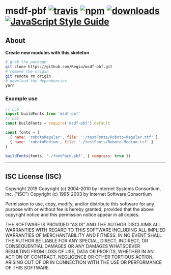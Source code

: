# msdf-pbf [![travis][travis-image]][travis-url] [![npm][npm-image]][npm-url] [![downloads][downloads-image]][downloads-url] [![JavaScript Style Guide](https://img.shields.io/badge/code_style-standard-brightgreen.svg)](https://standardjs.com)

[travis-image]: https://travis-ci.org/regia-corporation/msdf-pbf.svg?branch=master
[travis-url]: https://travis-ci.org/regia-corporation/msdf-pbf
[npm-image]: https://img.shields.io/npm/v/msdf-pbf.svg
[npm-url]: https://npmjs.org/package/msdf-pbf
[downloads-image]: https://img.shields.io/npm/dm/msdf-pbf.svg
[downloads-url]: https://www.npmjs.com/package/msdf-pbf

## About

**Create new modules with this skeleton**

```sh
# grab the package
git clone https://github.com/Regia/msdf-pbf.git
# remove the origin
git remote rm origin
# download the dependencies
yarn
```


### Example use
```js
// ES6
import buildFonts from 'msdf-pbf'
// ES5
const buildFonts = require('msdf-pbf').default

const fonts = [
  { name: 'robotoRegular', file: './testFonts/Roboto-Regular.ttf' },
  { name: 'robotoMedium', file: './testFonts/Roboto-Medium.ttf' }
]

buildFonts(fonts, './fontPack.pbf', { compress: true })

```

---

## ISC License (ISC)

Copyright 2019 <Regia>
Copyright (c) 2004-2010 by Internet Systems Consortium, Inc. ("ISC")
Copyright (c) 1995-2003 by Internet Software Consortium

Permission to use, copy, modify, and/or distribute this software for any purpose with or without fee is hereby granted, provided that the above copyright notice and this permission notice appear in all copies.

THE SOFTWARE IS PROVIDED "AS IS" AND THE AUTHOR DISCLAIMS ALL WARRANTIES WITH REGARD TO THIS SOFTWARE INCLUDING ALL IMPLIED WARRANTIES OF MERCHANTABILITY AND FITNESS. IN NO EVENT SHALL THE AUTHOR BE LIABLE FOR ANY SPECIAL, DIRECT, INDIRECT, OR CONSEQUENTIAL DAMAGES OR ANY DAMAGES WHATSOEVER RESULTING FROM LOSS OF USE, DATA OR PROFITS, WHETHER IN AN ACTION OF CONTRACT, NEGLIGENCE OR OTHER TORTIOUS ACTION, ARISING OUT OF OR IN CONNECTION WITH THE USE OR PERFORMANCE OF THIS SOFTWARE.
